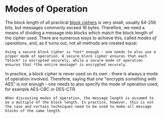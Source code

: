 # Modes of Operation

The block length of all practical [block ciphers](../) is very small, usually 64-256 bits, but messages commonly exceed 16 bytes. Therefore, we need a means of dividing a message into blocks which match the block length of the cipher used. There are numerous ways to achieve this, called _modes of operations_, and, as it turns out, not all methods are created equal.

```admonish
Using a secure block cipher is *not* enough - one needs to also use a proper mode of operation. A secure block cipher ensures that each *block* is encrypted securely, while a secure mode of operation ensures that *the entire message* is encrypted securely.
```

In practice, a block cipher is never used on its own - there is always a mode of operation involved. Therefore, saying that one "encrypts something with AES" is not enough - one needs to also specify the mode of operation used, for example AES-CBC or DES-CTR.

```admonish
When discussing modes of operation, the message length is assumed to be a multiple of the block length. In practice, however, this is not the case and certain techniques need to be used to make all message blocks of the same length.
```
